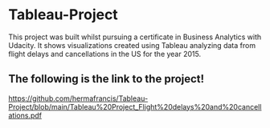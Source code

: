 # Tableau-Project
This project was built whilst pursuing a certificate in Business Analytics with Udacity. It shows visualizations created using Tableau analyzing data from flight delays and cancellations in the US for the year 2015.

## The following is the link to the project!
https://github.com/hermafrancis/Tableau-Project/blob/main/Tableau%20Project_Flight%20delays%20and%20cancellations.pdf
